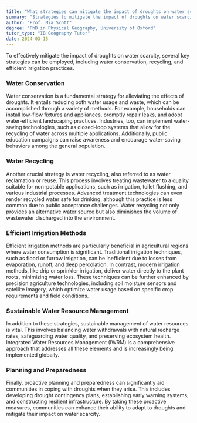 ```yaml
---
title: "What strategies can mitigate the impact of droughts on water scarcity?"
summary: "Strategies to mitigate the impact of droughts on water scarcity include water conservation, recycling, and efficient irrigation methods."
author: "Prof. Mia Scott"
degree: "PhD in Physical Geography, University of Oxford"
tutor_type: "IB Geography Tutor"
date: 2024-03-15
---
```


To effectively mitigate the impact of droughts on water scarcity, several key strategies can be employed, including water conservation, recycling, and efficient irrigation practices.

### Water Conservation

Water conservation is a fundamental strategy for alleviating the effects of droughts. It entails reducing both water usage and waste, which can be accomplished through a variety of methods. For example, households can install low-flow fixtures and appliances, promptly repair leaks, and adopt water-efficient landscaping practices. Industries, too, can implement water-saving technologies, such as closed-loop systems that allow for the recycling of water across multiple applications. Additionally, public education campaigns can raise awareness and encourage water-saving behaviors among the general population.

### Water Recycling

Another crucial strategy is water recycling, also referred to as water reclamation or reuse. This process involves treating wastewater to a quality suitable for non-potable applications, such as irrigation, toilet flushing, and various industrial processes. Advanced treatment technologies can even render recycled water safe for drinking, although this practice is less common due to public acceptance challenges. Water recycling not only provides an alternative water source but also diminishes the volume of wastewater discharged into the environment.

### Efficient Irrigation Methods

Efficient irrigation methods are particularly beneficial in agricultural regions where water consumption is significant. Traditional irrigation techniques, such as flood or furrow irrigation, can be inefficient due to losses from evaporation, runoff, and deep percolation. In contrast, modern irrigation methods, like drip or sprinkler irrigation, deliver water directly to the plant roots, minimizing water loss. These techniques can be further enhanced by precision agriculture technologies, including soil moisture sensors and satellite imagery, which optimize water usage based on specific crop requirements and field conditions.

### Sustainable Water Resource Management

In addition to these strategies, sustainable management of water resources is vital. This involves balancing water withdrawals with natural recharge rates, safeguarding water quality, and preserving ecosystem health. Integrated Water Resources Management (IWRM) is a comprehensive approach that addresses all these elements and is increasingly being implemented globally.

### Planning and Preparedness

Finally, proactive planning and preparedness can significantly aid communities in coping with droughts when they arise. This includes developing drought contingency plans, establishing early warning systems, and constructing resilient infrastructure. By taking these proactive measures, communities can enhance their ability to adapt to droughts and mitigate their impact on water scarcity.
    